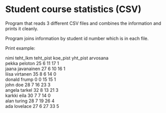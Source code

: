 # Student course statistics (CSV)

Program that reads 3 different CSV files and combines the information and prints it cleanly. 

Program joins information by student id number which is in each file.

Print example:

nimi                          teht_lkm  teht_pist koe_pist  yht_pist  arvosana  
pekka peloton                 25        6         11        17        1         
jaana javanainen              27        6         10        16        1         
liisa virtanen                35        8         6         14        0         
donald frump                  0         0         15        15        1         
john doe                      28        7         16        23        3         
angela tarkel                 32        8         13        21        3         
karkki eila                   30        7         7         14        0         
alan turing                   28        7         19        26        4         
ada lovelace                  27        6         27        33        5     
